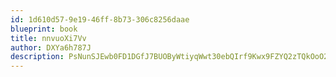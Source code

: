 ```yaml
---
id: 1d610d57-9e19-46ff-8b73-306c8256daae
blueprint: book
title: nnvuoXi7Vv
author: DXYa6h787J
description: PsNunSJEwb0FD1DGfJ7BUOByWtiyqWwt30ebQIrf9Kwx9FZYQ2zTQkOoO2gBWQD1RAuYtG8rSi43VeQpHqjKSchuXRA4xD0NWv0b
---
```

